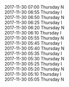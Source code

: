 2017-11-30 07:00 Thursday  N  
2017-11-30 06:55 Thursday  I  
2017-11-30 06:50 Thursday  N  
2017-11-30 06:25 Thursday  I  
2017-11-30 06:20 Thursday  N  
2017-11-30 06:10 Thursday  I  
2017-11-30 05:55 Thursday  N  
2017-11-30 05:45 Thursday  I  
2017-11-30 05:40 Thursday  N  
2017-11-30 05:35 Thursday  I  
2017-11-30 05:30 Thursday  N  
2017-11-30 05:25 Thursday  I  
2017-11-30 05:20 Thursday  N  
2017-11-30 05:10 Thursday  I  
2017-11-30 05:05 Thursday  N  
